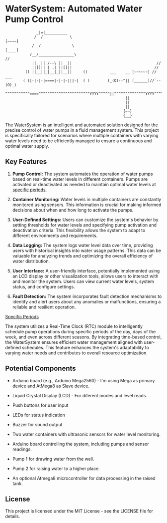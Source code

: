 # WaterSystem: Automated Water Pump Control

```
              _|=|__________
             /  /            \                                       [~~~~]
            /  /              \                                      [____]
           /__/________________\                                     //
            ||  || /--\ ||  ||                                      //
            ||[]|| | .| ||[]||                                     //
         () ||__||_|__|_||__||     ()          ___    __ [~~~~~~] //   ___
        ( )|-|-|-|====|-|-|-|||-|  ( ) 	      (_(O)--^|| [______]//`--(O)_)
       ^^^^^^^^^^^====^^^^^^^^^^^^^^^^^^^^^^^YYYY^^^^^||^^^^^^^^^^^^^^YYYY^^^^^^/
                                                      ||
                                                      ||
                                                      ||
                                                     {~~}
                                                     {__}
```

The WaterSystem is an intelligent and automated solution designed for the precise control of water pumps in a fluid management 
system. This project is specifically tailored for scenarios where multiple containers with varying water levels need to be 
efficiently managed to ensure a continuous and optimal water supply.

## Key Features

1. **Pump Control:** The system automates the operation of water pumps based on real-time water levels in different containers. 
Pumps are activated or deactivated as needed to maintain optimal water levels at [specific periods](#specific-periods).

2. **Container Monitoring:** Water levels in multiple containers are constantly monitored using sensors. This information is crucial 
for making informed decisions about when and how long to activate the pumps.

3. **User-Defined Settings:** Users can customize the system's behavior by setting thresholds for water levels and specifying pump 
activation and deactivation criteria. This flexibility allows the system to adapt to different environments and requirements.

4. **Data Logging:** The system logs water level data over time, providing users with historical insights into water usage patterns. 
This data can be valuable for analyzing trends and optimizing the overall efficiency of water distribution.

5. **User Interface:** A user-friendly interface, potentially implemented using an LCD display or other visualization tools, allows 
users to interact with and monitor the system. Users can view current water levels, system status, and configure settings.

6. **Fault Detection:** The system incorporates fault detection mechanisms to identify and alert users about any anomalies or 
malfunctions, ensuring a reliable and resilient operation.

<a name="specific-periods"></a> <ins>Specific Periods</ins>

The system utilizes a Real-Time Clock (RTC) module to intelligently schedule pump operations during specific periods of the day, 
days of the week, and even across different seasons. By integrating time-based control, the WaterSystem ensures efficient water 
management aligned with user-defined schedules. This feature enhances the system's adaptability to varying water needs and 
contributes to overall resource optimization.


## Potential Components

* Arduino board (e.g., Arduino Mega2560) - I'm using Mega as primary device and AtMega8 as Slave device.
* Liquid Crystal Display (LCD) - For diferent modes and level reads.
* Push buttons for user input
* LEDs for status indication 
* Buzzer for sound output

* Two water containers with ultrasonic sensors for water level monitoring.
* Arduino board controlling the system, including pumps and sensor readings.
* Pump 1 for drawing water from the well.
* Pump 2 for raising water to a higher place.
* An optional Atmega8 microcontroller for data processing in the raised tank.


## License
This project is licensed under the MIT License - see the LICENSE file for details.

